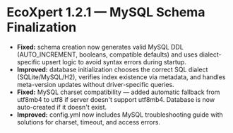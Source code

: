 # EcoXpert 1.2.1 — MySQL Schema Finalization

- **Fixed:** schema creation now generates valid MySQL DDL (AUTO_INCREMENT, booleans, compatible defaults) and uses dialect-specific upsert logic to avoid syntax errors during startup.
- **Improved:** database initialization chooses the correct SQL dialect (SQLite/MySQL/H2), verifies index existence via metadata, and handles meta-version updates without driver-specific queries.
- **Fixed:** MySQL charset compatibility — added automatic fallback from utf8mb4 to utf8 if server doesn't support utf8mb4. Database is now auto-created if it doesn't exist.
- **Improved:** config.yml now includes MySQL troubleshooting guide with solutions for charset, timeout, and access errors.
